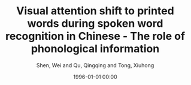 ---
layout: post
title: Visual attention shift to printed words during spoken word recognition in Chinese - The role of phonological information

date: 1996-01-01 00:00
author: Shen, Wei and Qu, Qingqing and Tong, Xiuhong
tags: ["chinese","phonology","printed-word paradigm","spoken word recognition"]
journal: Memory and Cognition

link: https://doi.org/10.3758/s13421-018-0790-z

year: 2018
---